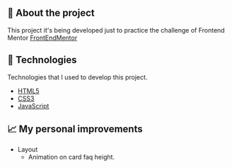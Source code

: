 ## 📖 About the project

This project it's being developed just to practice the challenge of Frontend Mentor [FrontEndMentor](https://www.frontendmentor.io/challenges/faq-accordion-card-XlyjD0Oam)

## 🤖 Technologies

Technologies that I used to develop this project.

- [HTML5](https://www.w3schools.com/html/)
- [CSS3](https://www.w3schools.com/css/)
- [JavaScript](https://developer.mozilla.org/en-US/docs/Web/JavaScript)

## 📈 My personal improvements

- Layout
  - Animation on card faq height.
